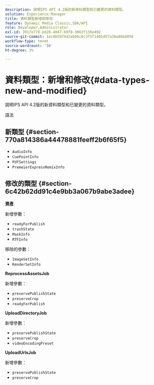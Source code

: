 ```yaml
---
description: 說明IPS API 4.2版的新資料類型和已變更的資料類型。
solution: Experience Manager
title: 資料類型新增和修改
feature: Dynamic Media Classic,SDK/API
role: Developer,Administrator
exl-id: 3917e778-bd28-4047-b9f8-3063f136e492
source-git-commit: 1ec8b59f442eb96c6c3f5f1405d57a38a86bd056
workflow-type: tm+mt
source-wordcount: '56'
ht-degree: 3%

---
```


# 資料類型：新增和修改{#data-types-new-and-modified}

說明IPS API 4.2版的新資料類型和已變更的資料類型。

語法

## 新類型 {#section-770a814386a44478881feeff2b6f65f5}

* `AudioInfo`
* `CuePointInfo`
* `PdfSettings`
* `PremeierExpressRemixInfo`

## 修改的類型 {#section-6c42b62dd91c4e9bb3a067b9abe3adee}

**資產**

新增參數：

* `readyForPublish`
* `trashState`
* `MaskInfo`
* `RTFInfo`

移除的參數：

* `ImageSetInfo`
* `RenderSetInfo`

**ReprocessAssetsJob**

新增參數：

* `preservePublishState`
* `preserveCrop`
* `readyForPublish`

**UploadDirectoryJob**

新增參數：

* `preservePublishState`
* `preserveCrop`
* `videoEncodingPreset`

**UploadUrlsJob**

新增參數：

* `preservePublishState`
* `preserveCrop`
